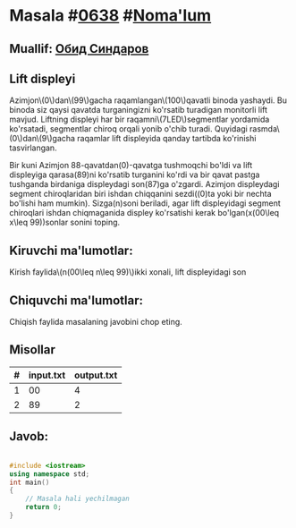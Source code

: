 
<h1>Masala #<a href="https://robocontest.uz/tasks/0638">0638</a> #<a href="https://robocontest.uz/tasks?category=1">Noma'lum</a></h1>
<h2> Muallif: <a href="https://robocontest.uz/profile/thecr4sh">Обид Синдаров</a></h2>
<h2>Lift displeyi</h2>
<p>Azimjon\(0\)dan\(99\)gacha raqamlangan\(100\)qavatli binoda yashaydi. Bu binoda siz qaysi qavatda turganingizni ko'rsatib turadigan monitorli lift mavjud. Liftning displeyi har bir raqamni\(7LED\)segmentlar yordamida ko'rsatadi, segmentlar chiroq orqali yonib o'chib turadi. Quyidagi rasmda\(0\)dan\(9\)gacha raqamlar lift displeyida qanday tartibda ko'rinishi tasvirlangan.

Bir kuni Azimjon 88-qavatdan\(0\)-qavatga tushmoqchi bo'ldi va lift displeyiga qarasa\(89\)ni ko'rsatib turganini ko'rdi va bir qavat pastga tushganda birdaniga displeydagi son\(87\)ga o'zgardi. Azimjon displeydagi segment chiroqlaridan biri ishdan chiqqanini sezdi(\(0\)ta yoki bir nechta bo'lishi ham mumkin).
Sizga\(n\)soni beriladi, agar lift displeyidagi segment chiroqlari ishdan chiqmaganida displey ko'rsatishi kerak bo'lgan\(x(00\leq x\leq 99)\)sonlar sonini toping.</p>
<h2>Kiruvchi ma'lumotlar:</h2>
<p>Kirish faylida\(n(00\leq n\leq 99)\)ikki xonali, lift displeyidagi son</p>
<h2>Chiquvchi ma'lumotlar:</h2>
<p>Chiqish faylida masalaning javobini chop eting.</p>
<h2>Misollar</h2>
<table>
    <thead>
        <tr>
            <th>#</th>
            <th>input.txt</th>
            <th>output.txt</th>
        </tr>
    </thead>
    <tbody>
            <tr>
                <td>1</td>
                <td>00</td>
                <td>4</td>
            </tr>
            <tr>
                <td>2</td>
                <td>89</td>
                <td>2</td>
            </tr>
    </tbody>
    </table>
    
<h2>Javob:</h2>

######
```cpp
#include <iostream>
using namespace std;
int main()
{
    // Masala hali yechilmagan
    return 0;
}
```
